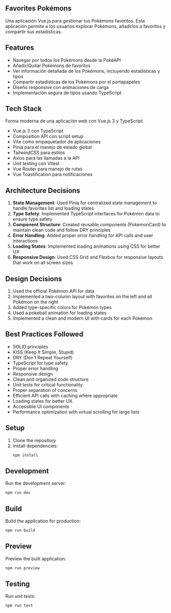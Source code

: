 ## Favorites Pokémons
Una aplicación Vue.js para gestionar tus Pokémons favoritos. Esta aplicación permite a los usuarios explorar Pokémons, añadirlos a favoritos y compartir sus estadísticas.

## Features
- Navegar por todos los Pokémons desde la PokéAPI
- Añadir/Quitar Pokémons de favoritos
- Ver información detallada de los Pokémons, incluyendo estadísticas y tipos
- Compartir estadísticas de los Pokémons por el portapapeles
- Diseño responsive con animaciones de carga
- Implementación segura de tipos usando TypeScript

## Tech Stack
Forma moderna de una aplicación web con Vue.js 3 y TypeScript.
- Vue.js 3 con TypeScript
- Composition API con script setup
- Vite como empaquetador de aplicaciones
- Pinia para el manejo de estado global
- TailwindCSS para estilos
- Axios para las llamadas a la API
- Unit testing con Vitest
- Vue Router para manejo de rutas
- Vue Toastification para notificaciones

## Architecture Decisions
1. **State Management**: Used Pinia for centralized state management to handle favorites list and loading states
2. **Type Safety**: Implemented TypeScript interfaces for Pokémon data to ensure type safety
3. **Component Structure**: Created reusable components (PokemonCard) to maintain clean code and follow DRY principles
4. **Error Handling**: Added proper error handling for API calls and user interactions
5. **Loading States**: Implemented loading animations using CSS for better UX
6. **Responsive Design**: Used CSS Grid and Flexbox for responsive layouts that work on all screen sizes

## Design Decisions
1. Used the official Pokémon API for data
2. Implemented a two-column layout with favorites on the left and all Pokémon on the right
3. Added type-specific colors for Pokémon types
4. Used a pokeball animation for loading states
5. Implemented a clean and modern UI with cards for each Pokémon

## Best Practices Followed
- SOLID principles
- KISS (Keep It Simple, Stupid)
- DRY (Don't Repeat Yourself)
- TypeScript for type safety
- Proper error handling
- Responsive design
- Clean and organized code structure
- Unit tests for critical functionality
- Proper separation of concerns
- Efficient API calls with caching where appropriate
- Loading states for better UX
- Accessible UI components
- Performance optimization with virtual scrolling for large lists

## Setup
1. Clone the repository
2. Install dependencies:
   ```bash
   npm install
   ```

## Development
Run the development server:
```bash
npm run dev
```

## Build
Build the application for production:
```bash
npm run build
```

## Preview
Preview the built application:
```bash
npm run preview
```

## Testing
Run unit tests:
```bash
npm run test
```